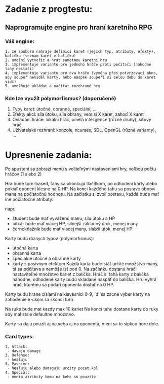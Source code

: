 # Zadanie z progtestu:

## Naprogramujte engine pro hraní karetního RPG

### Váš engine:

    1. ze souboru nahraje definici karet (jejich typ, atributy, efekty), balíčku (seznam karet v balíčku)
    2. umožní vytvořit a hrát samotnou karetní hru
    3. implementuje variantu pro jednoho hráče proti počítači (náhodné tahy nestačí)
    4. implementuje variantu pro dva hráče (výměna přes potvrzovací okno, aby soupeř neviděl karty, nebo naopak soupeři si celou dobu do karet vidí)
    5. umožňuje ukládat a načítat rozehrané hry

### Kde lze využít polymorfismus? (doporučené)

1. Typy karet: útočné, obranné, speciální, ...
2. Efekty akcí: síla útoku, síla obrany, vem si X karet, zahoď X karet
3. Ovládání hráče: lokální hráč, umělá inteligence (různé druhy), síťový hráč
4. Uživatelské rozhraní: konzole, ncurses, SDL, OpenGL (různé varianty), ...

# Upresnenie zadania:

Po spustení sa zobrazí menu s voliteľnými nastaveniami hry, voľbou počtu hráčov (1 alebo 2)

Hra bude turn-based, ťahy sa ukončujú tlačítkom, po odhodeni karty alebo pokiaľ oponent klesne na 0 HP.
Na konci každého ťahu sa postave obnoví mana na počiatočnú hodnotu.
Na začiatku si zvolí postavu, každá bude mať iné počiatočné atribúty:

napr.
 - študent bude mať vyváženú manu, silu útoku a HP
 - bitkár bude mať viacej HP, silnejší základný útok, menej many
 - černokňažník bude mať viacej many, slabší útok, menej HP

Karty budú rôznych typov (polymorfismus):
 - útočná karta
 - obranná karta
 - špeciálne útočné a obranné karty
 - karty s pasívnym efektom
Každá karta bude stáť určité množstvo many, tá sa odčítava a nemôže ísť pod 0.
Na začiatku dostanú hráči nastaviteľné množstvo kariet z balíčka.
Hráč si ťahá karty z balíčka náhodne, odhodené karty budú vkladané naspäť do balíčka.
Hru vyhrá hráč, ktorému sa podarí oponenta dostať na 0 HP.

Karty budu hrane cislami na klavesnici 0-9, 'd' sa zacne vyber karty na zahodenie
e-ckom sa skonci turn.

Na ruke bude mat kazdy max 10 kariet
Na konci tahu dostane karty do ruky aby mal stale defaultne mnozstvo.

Karty sa daju pouzit aj na seba aj na oponenta, meni sa to sipkou hore dole.

### Card types:
    1. Attack:
     - davaju damage
    2. Defense:
     - healuju
    3. Passive:
     - healuju alebo damaguju urcity pocet kol
    4. Special:
     - menia atributy tomu na koho su pouzite